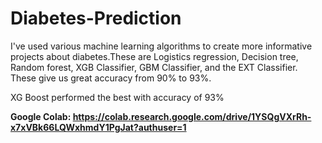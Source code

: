 # Diabetes-Prediction

I've used various machine learning algorithms to create more informative projects about diabetes.These are Logistics regression, Decision tree, Random forest, XGB Classifier, GBM Classifier, and the EXT Classifier. These give us great accuracy from 90% to 93%.

XG Boost performed the best with accuracy of 93%

**Google Colab: https://colab.research.google.com/drive/1YSQgVXrRh-x7xVBk66LQWxhmdY1PgJat?authuser=1**
